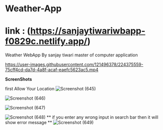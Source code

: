 # Weather-App
# link : (https://sanjaytiwariwbapp-f0829c.netlify.app/)
Weather WebApp 
By sanjay tiwari
master of computer application




https://user-images.githubusercontent.com/121496378/224375559-75cff4cd-da7d-4a8f-acaf-eaefc5623ac5.mp4



**ScreenShots** 

first Allow Your Location
![Screenshot (645)]()

![Screenshot (646)]()

![Screenshot (647)]()

![Screenshot (648)]()
**
if you enter any wrong input in search bar then it will show error message **
![Screenshot (649)]()
